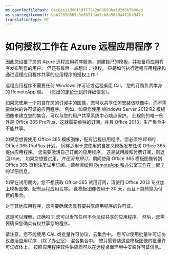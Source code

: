 ```yaml
---
ms.openlocfilehash: 04c6ee11df6f1df77542a68b58ba1d2d0b7b90eb
ms.sourcegitcommit: bab1265d669c3e6871daa7cb8a5640a47104947a
translationtype: MT
---
```

<properties 
    pageTitle="Azure RemoteApp 授权" 
    description="学习许可的方式在 Azure 远程应用程序。" 
    services="remoteapp" 
    solutions="" documentationCenter="" 
    authors="lizap" 
    manager="mbaldwin" />

<tags 
    ms.service="remoteapp" 
    ms.workload="compute" 
    ms.tgt_pltfrm="na" 
    ms.devlang="na" 
    ms.topic="article" 
    ms.date="08/12/2015" 
    ms.author="elizapo" />


# 如何授权工作在 Azure 远程应用程序？


因此您设置了您的 Azure 远程应用程序服务，创建自己的模板，并准备将应用程序发布到您的用户。 但还有最后一点想出︰ 授权。 只是如何执行远程应用程序和通过远程应用程序共享的应用程序的授权工作？

远程应用程序不需要任何 Windows 许可证或远程桌面 Cal。 您的订购负责本身的 RemoteApp 侧。 （签出的[定价计划](../../../pricing/details/remoteapp/)的详细信息）。 

如果您使用一个包含在您的订阅中的图像，您可以共享任何安装该映像中，而不需要单独的许可证的应用程序。 例如，如果您使用 Windows Server 2012 R2 模板图像来建立您的集合，可以与您的用户共享系统中心端点保护。 此规则的唯一例外是 Office 365 ProPlus，这就需要单独的订阅，并且 Office 2013，生产集合中不能共享。

如果您想要使用 Office 365 模板图像，配有远程应用程序，您必须将*现有*的 Office 365 ProPlus 计划。 同样适用于您使用的自定义模板发布任何 Office 365 提供应用程序。 您需要激活自己订阅的应用程序。 这是试用版和付费订阅，则返回 true。 如果您想要试用，*并还没有预订*，期间使用 Office 365 模板图像转到 Office 365 页到[注册](https://go.microsoft.com/fwlink/p/?LinkID=403802)试用订阅。 请参阅[如何 RemoteApp 和办公室工作在一起？](remoteapp-o365.md)的详细信息。

如果在试用期内，您不想获取 Office 365 试用订阅，请使用 Office 2013 专业加上模板图像，配有远程应用程序。 此模板图像仅用于 30 天，而且不能转换为付费的集合。 

对于其他应用程序，您需要确保您具有要共享应用程序的许可证。

这是可以理解，正确吗？ 您可以发布任何不合法权共享的应用程序。 然后，您需要确保您确实有权共享您的程序。

请注意，您不能使用 CAL 或批量许可协议，云集合中。 您*可以*使用批量许可证协议激活应用程序 （除了办公室） 混合集合中。 您只需安装这些模板图像的批量许可证媒体上。 按照应用程序软件供应商可以在远程桌面环境中安装许可证信息。
 